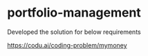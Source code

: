 # portfolio-management

Developed the solution for below requirements

https://codu.ai/coding-problem/mymoney

